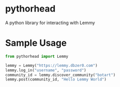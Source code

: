 # pythorhead

A python library for interacting with Lemmy

# Sample Usage

```python
from pythorhead import Lemmy

lemmy = Lemmy("https://lemmy.dbzer0.com")
lemmy.log_in("username", "password")
community_id = lemmy.discover_community("botart")
lemmy.post(community_id, "Hello Lemmy World")
```